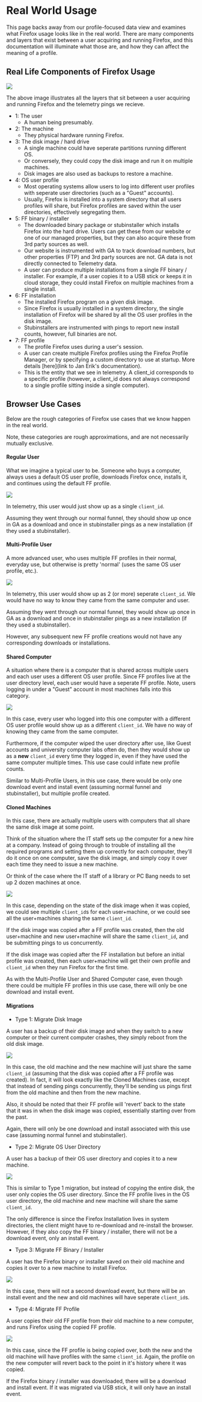 # Real World Usage

This page backs away from our profile-focused data view and examines what Firefox usage looks like in the real world. There are many components and layers that exist between a user acquiring and running Firefox, and this documentation will illuminate what those are, and how they can affect the meaning of a profile. 

## Real Life Components of Firefox Usage

![](images/real-life-usage-components.png)

The above image illustrates all the layers that sit between a user acquiring and running Firefox and the telemetry pings we recieve. 

* 1: The user
	- A human being presumably. 
* 2: The machine
	- They physical hardware running Firefox. 
* 3: The disk image / hard drive
	- A single machine could have seperate partitions running different OS. 
	- Or conversely, they could copy the disk image and run it on multiple machines. 
	- Disk images are also used as backups to restore a machine. 
* 4: OS user profile
	- Most operating systems allow users to log into different user profiles with seperate user directories (such as a "Guest" accounts). 
	- Usually, Firefox is installed into a system directory that all users profiles will share, but Firefox profiles are saved within the user directories, effectively segregating them. 
* 5: FF binary / installer
	- The downloaded binary package or stubinstaller which installs Firefox into the hard drive. Users can get these from our website or one of our managed properties, but they can also acquire these from 3rd party sources as well. 
	- Our website is instrumented with GA to track download numbers, but other properties (FTP) and 3rd party sources are not. GA data is not directly connected to Telemetry data. 
	- A user can produce multiple installations from a single FF binary / installer. For example, if a user copies it to a USB stick or keeps it in cloud storage, they could install Firefox on multiple machines from a single install. 
* 6: FF installation
	- The installed Firefox program on a given disk image. 
	- Since Firefox is usually installed in a system directory, the single installation of Firefox will be shared by all the OS user profiles in the disk image. 
	- Stubinstallers are instrumented with pings to report new install counts, however, full binaries are not. 
* 7: FF profile
	- The profile Firefox uses during a user's session. 
	- A user can create multiple Firefox profiles using the Firefox Profile Manager, or by specifying a custom directory to use at startup. More details [here](link to Jan Erik's documentation). 
	- This is the entity that we see in telemetry. A client_id corresponds to a specific profile (however, a client_id does not always correspond to a single profile sitting inside a single computer). 

## Browser Use Cases

Below are the rough categories of Firefox use cases that we know happen in the real world. 

Note, these categories are rough approximations, and are not necessarily mutually exclusive. 

#### Regular User

What we imagine a typical user to be. Someone who buys a computer, always uses a default OS user profile, downloads Firefox once, installs it, and continues using the default FF profile. 

![](images/regular-user.png)

In telemetry, this user would just show up as a single `client_id`. 

Assuming they went through our normal funnel, they should show up once in GA as a download and once in stubinstaller pings as a new installation (if they used a stubinstaller). 

#### Multi-Profile User

A more advanced user, who uses multiple FF profiles in their normal, everyday use, but otherwise is pretty 'normal' (uses the same OS user profile, etc.). 

![](images/multi-profile-user.png)

In telemetry, this user would show up as 2 (or more) seperate `client_id`. We would have no way to know they came from the same computer and user. 

Assuming they went through our normal funnel, they would show up once in GA as a download and once in stubinstaller pings as a new installation (if they used a stubinstaller). 

However, any subsequent new FF profile creations would not have any corresponding downloads or installations. 

#### Shared Computer

A situation where there is a computer that is shared across multiple users and each user uses a different OS user profile. Since FF profiles live at the user directory level, each user would have a seperate FF profile. Note, users logging in under a "Guest" account in most machines falls into this category.

![](images/shared-computer.png)

In this case, every user who logged into this one computer with a different OS user profile would show up as a different `client_id`. We have no way of knowing they came from the same computer. 

Furthermore, if the computer wiped the user directory after use, like Guest accounts and university computer labs often do, then they would show up as a **new** `client_id` every time they logged in, even if they have used the same computer multiple times. This use case could inflate new profile counts. 

Similar to Multi-Profile Users, in this use case, there would be only one download event and install event (assuming normal funnel and stubinstaller), but multiple profile created. 

#### Cloned Machines

In this case, there are actually multiple users with computers that all share the same disk image at some point. 

Think of the situation where the IT staff sets up the computer for a new hire at a company. Instead of going through to trouble of installing all the required programs and setting them up correctly for each computer, they'll do it once on one computer, save the disk image, and simply copy it over each time they need to issue a new machine. 

Or think of the case where the IT staff of a library or PC Bang needs to set up 2 dozen machines at once. 

![](images/cloned-machines.png)

In this case, depending on the state of the disk image when it was copied, we could see multiple `client_id`s for each user+machine, or we could see all the user+machines sharing the same `client_id`. 

If the disk image was copied after a FF profile was created, then the old user+machine and new user+machine will share the same `client_id`, and be submitting pings to us concurrently. 

If the disk image was copied after the FF installation but before an initial profile was created, then each user+machine will get their own profile and `client_id` when they run Firefox for the first time. 

As with the Multi-Profile User and Shared Computer case, even though there could be multiple FF profiles in this use case, there will only be one download and install event.  

#### Migrations

* Type 1: Migrate Disk Image

A user has a backup of their disk image and when they switch to a new computer or their current computer crashes, they simply reboot from the old disk image. 

![](images/migration-1.png)

In this case, the old machine and the new machine will just share the same `client_id` (assuming that the disk was copied after a FF profile was created). In fact, it will look exactly like the Cloned Machines case, except that instead of sending pings concurrently, they'll be sending us pings first from the old machine and then from the new machine. 

Also, it should be noted that their FF profile will 'revert' back to the state that it was in when the disk image was copied, essentially starting over from the past. 

Again, there will only be one download and install associated with this use case (assuming normal funnel and stubinstaller). 

* Type 2: Migrate OS User Directory

A user has a backup of their OS user directory and copies it to a new machine. 

![](images/migration-2.png)

This is similar to Type 1 migration, but instead of copying the entire disk, the user only copies the OS user directory. Since the FF profile lives in the OS user directory, the old machine and new machine will share the same `client_id`. 

The only difference is since the Firefox Installation lives in system directories, the client might have to re-download and re-install the browser. However, if they also copy the FF binary / installer, there will not be a download event, only an install event. 

* Type 3: Migrate FF Binary / Installer

A user has the Firefox binary or installer saved on their old machine and copies it over to a new machine to install Firefox. 

![](images/migration-3.png)

In this case, there will not a second download event, but there will be an install event and the new and old machines will have seperate `client_id`s. 

* Type 4: Migrate FF Profile

A user copies their old FF profile from their old machine to a new computer, and runs Firefox using the copied FF profile. 

![](images/migration-4.png)

In this case, since the FF profile is being copied over, both the new and the old machine will have profiles with the same `client_id`. Again, the profile on the new computer will revert back to the point in it's history where it was copied. 

If the Firefox binary / installer was downloaded, there will be a download and install event. If it was migrated via USB stick, it will only have an install event. 


